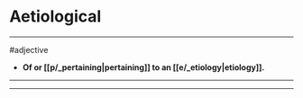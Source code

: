 # Aetiological
---
#adjective
- **Of or [[p/_pertaining|pertaining]] to an [[e/_etiology|etiology]].**
---
---
